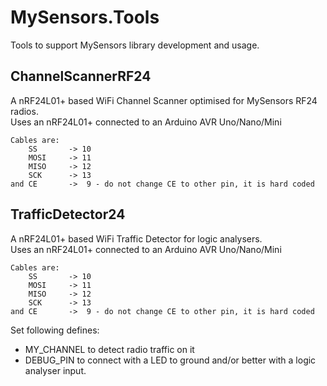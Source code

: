 # MySensors.Tools
Tools to support MySensors library development and usage.

## ChannelScannerRF24
A nRF24L01+ based WiFi Channel Scanner optimised for MySensors RF24 radios.  
Uses an nRF24L01+ connected to an Arduino AVR Uno/Nano/Mini

```
Cables are:
    SS       -> 10
    MOSI     -> 11
    MISO     -> 12
    SCK      -> 13
and CE       ->  9 - do not change CE to other pin, it is hard coded
```

## TrafficDetector24
A nRF24L01+ based WiFi Traffic Detector for logic analysers.  
Uses an nRF24L01+ connected to an Arduino AVR Uno/Nano/Mini

```
Cables are:
    SS       -> 10
    MOSI     -> 11
    MISO     -> 12
    SCK      -> 13
and CE       ->  9 - do not change CE to other pin, it is hard coded
```

Set following defines:
- MY_CHANNEL to detect radio traffic on it  
- DEBUG_PIN to connect with a LED to ground and/or better with a logic analyser input.
